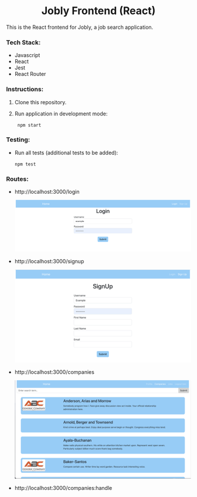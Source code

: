 # <div align="center">
  <h1 align="center">
    Jobly Frontend (React)
  </h1>
</div>

This is the React frontend for Jobly, a job search application.

### Tech Stack:
* Javascript
* React
* Jest
* React Router

### Instructions:

1. Clone this repository.
2. Run application in development mode:

        npm start
### Testing:
   
* Run all tests (additional tests to be added):

      npm test
### Routes:

* http://localhost:3000/login

  ![login page](/screenshots/login.png?raw=true "login page")

* http://localhost:3000/signup

  ![signup page](/screenshots/signup.png?raw=true "signup page")

* http://localhost:3000/companies

  ![companies page](/screenshots/companies.png?raw=true "companies page")

* http://localhost:3000/companies:handle

